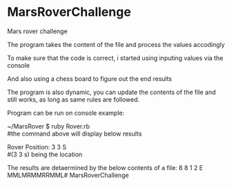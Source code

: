 # MarsRoverChallenge

Mars rover challenge

The program takes the content of the file and process the values accodingly

To make sure that the code is correct, i started using inputing values via the console

And also using a chess board to figure out the end results

The program is also dynamic, you can update the contents of the file and still works, as long as same rules are followed.

Program can be run on console example:

~/MarsRover $ ruby Rover.rb   
#the command above will display below results

Rover Position: 3 3 S  
#(3 3 s) being the location

The results are detaermined by the below contents of a file:
8 8
1 2 E
MMLMRMMRRMML# MarsRoverChallenge